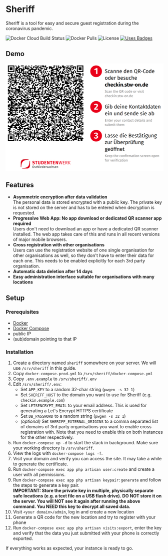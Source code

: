 # Sheriff

Sheriff is a tool for easy and secure guest registration during the coronavirus pandemic.

![Docker Cloud Build Status](https://img.shields.io/docker/cloud/build/stwon/sheriff?style=for-the-badge) ![Docker Pulls](https://img.shields.io/docker/pulls/stwon/sheriff?style=for-the-badge) ![License](https://img.shields.io/github/license/stw-on/sheriff?style=for-the-badge) [![Uses Badges](https://img.shields.io/badge/Uses-Badges-Green?style=for-the-badge)](https://www.youtube.com/watch?v=dQw4w9WgXcQ)

## Demo

![Demo instance](./demo-instance.png)

## Features

- **Asymmetric encryption after data validation**<br>
  The personal data is stored encrypted with a public key. The private key is not stored on the server and has to be entered when decryption is requested.
- **Progressive Web App: No app download or dedicated QR scanner app required**<br>
  Users don't need to download an app or have a dedicated QR scanner installed. The web app takes care of this and runs in all recent versions of major mobile browsers.
- **Cross registration with other organisations**<br>
  Users can use the registration website of one single organisation for other organisations as well, so they don't have to enter their data for each one. This needs to be enabled explicitly for each 3rd party organisation.
- **Automatic data deletion after 14 days**
- **Easy administration interface suitable for organisations with many locations**

## Setup

### Prerequisites

- [Docker](https://docs.docker.com/engine/install/)
- [Docker Compose](https://docs.docker.com/compose/install/)
- public IP
- (sub)domain pointing to that IP

### Installation

1.  Create a directory named `sheriff` somewhere on your server. We will use `/srv/sheriff` in this guide.
2.  Copy `docker-compose.prod.yml` to `/srv/sheriff/docker-compose.yml`
3.  Copy `.env.example` to `/srv/sheriff/.env`
4.  Edit `/srv/sheriff/.env`:
	- Set `APP_KEY` to a random 32-char string (`pwgen -s 32 1`)
	- Set `SHERIFF_HOST` to the domain you want to use for Sheriff (e.g. `checkin.example.com`)
	- Set `LETSENCRYPT_EMAIL` to your email address. This is used for generating a Let's Encrypt HTTPS certificate
	- Set `DB_PASSWORD` to a random string (`pwgen -s 32 1`)
	- _(optional)_ Set `SHERIFF_EXTERNAL_ORIGINS` to a comma separated list of domains of 3rd party organisations you want to enable cross registration with. Note that you need to enable this on both instances for the other respectively.
5.  Run `docker-compose up -d` to start the stack in background. Make sure your working directory is `/srv/sheriff`.
6.  View the logs with `docker-compose logs -f`.
7.  Visit your domain and verify you can access the site. It may take a while to generate the certificate.
8.  Run `docker-compose exec app php artisan user:create` and create a user with all permissions.
9.  Run `docker-compose exec app php artisan keypair:generate` and follow the steps to generate a key pair.<br>
    **IMPORTANT: Store the private key in multiple, physically separate safe locations (e.g. a text file on a USB flash drive). DO NOT store it on the server. You will NOT see it again after running the above command. You NEED this key to decrypt all saved data.**
10. Visit `<your domain>/admin`, log in and create a new location
11. Generate a QR code for the new location and try to register with your phone
12. Run `docker-compose exec app php artisan visits:export`, enter the key and verify that the data you just submitted with your phone is correctly exported.

If everything works as expected, your instance is ready to go.
